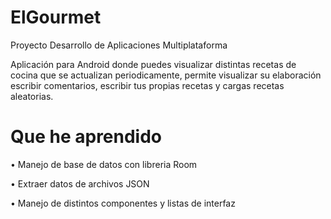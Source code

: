 # ElGourmet
Proyecto Desarrollo de Aplicaciones Multiplataforma

Aplicación para Android donde puedes visualizar distintas recetas de cocina que se actualizan periodicamente, permite visualizar su elaboración
escribir comentarios, escribir tus propias recetas y cargas recetas aleatorias.

# Que he aprendido

• Manejo de base de datos con libreria Room

• Extraer datos de archivos JSON

• Manejo de distintos componentes y listas de interfaz
